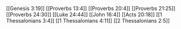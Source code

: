 [[Genesis 3:19]]
[[Proverbs 13:4]]
[[Proverbs 20:4]]
[[Proverbs 21:25]]
[[Proverbs 24:30]]
[[Luke 24:44]]
[[John 16:4]]
[[Acts 20:18]]
[[1 Thessalonians 3:4]]
[[1 Thessalonians 4:11]]
[[2 Thessalonians 2:5]]
